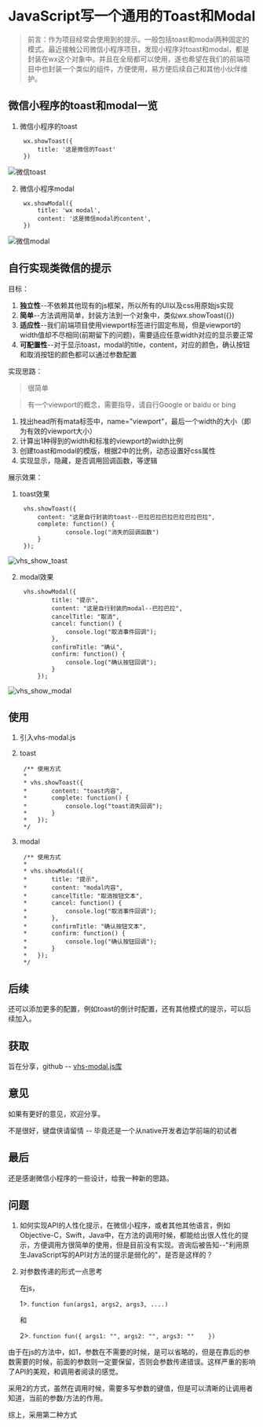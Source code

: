 # JavaScript写一个通用的Toast和Modal

> 前言：作为项目经常会使用到的提示。一般包括toast和modal两种固定的模式。最近接触公司微信小程序项目，发现小程序对toast和modal，都是封装在wx这个对象中。并且在全局都可以使用，遂也希望在我们的前端项目中也封装一个类似的组件，方便使用，易方便后续自己和其他小伙伴维护。
> 


## 微信小程序的toast和modal一览

1. 微信小程序的toast

		wx.showToast({
      		title: '这是微信的Toast'
	   	})
	   	
	   	
![微信toast](https://raw.githubusercontent.com/beyondverage0908/MyMD/master/resoure/wx_show_toast.jpg)

2. 微信小程序modal

		wx.showModal({
      		title: 'wx modal',
      		content: '这是微信modal的content',
    	})

![微信modal](https://raw.githubusercontent.com/beyondverage0908/MyMD/master/resoure/wx_show_modal.jpg)


## 自行实现类微信的提示

目标：

1. **独立性**--不依赖其他现有的js框架，所以所有的UI以及css用原始js实现
2. **简单**--方法调用简单，封装方法到一个对象中，类似wx.showToast({})
3. **适应性**--我们前端项目使用viewport标签进行固定布局，但是viewport的width值却不尽相同(前期留下的问题)，需要适应任意width对应的显示要正常
4. **可配置性**--对于显示toast，modal的title，content，对应的颜色，确认按钮和取消按钮的颜色都可以通过参数配置

实现思路：

> 很简单

> 有一个viewport的概念，需要指导，请自行Google or baidu or bing

1. 找出head所有mata标签中，name="viewport"，最后一个width的大小（即为有效的viewport大小）
2. 计算出1种得到的width和标准的viewport的width比例
3. 创建toast和modal的模版，根据2中的比例，动态设置好css属性
4. 实现显示，隐藏，是否调用回调函数，等逻辑


展示效果：

1. toast效果

		vhs.showToast({
            content: "这是自行封装的toast--巴拉巴拉巴拉巴拉巴拉巴拉",
            complete: function() {
            		console.log("消失的回调函数")
            }
        });
        
        
![vhs_show_toast](https://raw.githubusercontent.com/beyondverage0908/MyMD/master/resoure/vhs_show_toast.jpg)




2. modal效果


        
       	vhs.showModal({
            	title: "提示",
            	content: "这是自行封装的modal--巴拉巴拉",
            	cancelTitle: "取消",
            	cancel: function() {
                	console.log("取消事件回调");
            	},
            	confirmTitle: "确认",
            	confirm: function() {
                	console.log("确认按钮回调");
            	}
        	});



![vhs_show_modal](https://raw.githubusercontent.com/beyondverage0908/MyMD/master/resoure/vhs_show_modal.jpg)




## 使用

1. 引入vhs-modal.js
2. toast 

		/** 使用方式
     	*
     	* vhs.showToast({
     	*       content: "toast内容",
     	*       complete: function() {
     	*           console.log("toast消失回调");
     	*       }
     	*   });
     	*/
     	
3. modal

		/** 使用方式
     	*
     	* vhs.showModal({
     	*       title: "提示",
     	*       content: "modal内容",
     	*       cancelTitle: "取消按钮文本",
     	*       cancel: function() {
     	*           console.log("取消事件回调");
    	*       },
     	*       confirmTitle: "确认按钮文本",
     	*       confirm: function() {
     	*           console.log("确认按钮回调");
     	*       }
     	*   });
     	*/
     	

## 后续

还可以添加更多的配置，例如toast的倒计时配置，还有其他模式的提示，可以后续加入。


## 获取

旨在分享，github -- [vhs-modal.js库](https://github.com/beyondverage0908/vhs-modal/blob/master/vhs-modal.js)

## 意见

如果有更好的意见，欢迎分享。  

不是很好，键盘侠请留情 -- 毕竟还是一个从native开发者边学前端的初试者

## 最后

还是感谢微信小程序的一些设计，给我一种新的思路。

## 问题

1. 如何实现API的人性化提示，在微信小程序，或者其他其他语言，例如Objective-C，Swift，Java中，在方法的调用时候，都能给出很人性化的提示，方便调用方很简单的使用，但是目前没有实现。咨询后被告知--"利用原生JavaScript写的API对方法的提示是弱化的"，是否是这样的？
2. 对参数传递的形式一点思考 

	在js，
	
	1>. `function fun(args1, args2, args3, ....)` 
	
	和 
	
	2>. `function fun({
		args1: "",
		args2: "",
		args3: ""	
	})`
	
由于在js的方法中，如1，参数在不需要的时候，是可以省略的，但是在靠后的参数需要的时候，前面的参数则一定要保留，否则会参数传递错误。这样严重的影响了API的美观，和调用者阅读的感觉。

采用2的方式，虽然在调用时候，需要多写参数的键值，但是可以清晰的让调用者知道，当前的参数/方法的作用。

综上，采用第二种方式